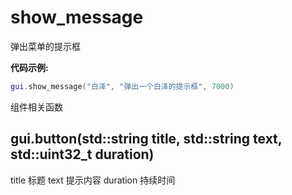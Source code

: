 
# show_message

弹出菜单的提示框

**代码示例:**
```lua
gui.show_message("白泽", "弹出一个白泽的提示框", 7000)

```

组件相关函数

## gui.button(std::string title, std::string text, std::uint32_t duration)
title 标题
text 提示内容
duration 持续时间
